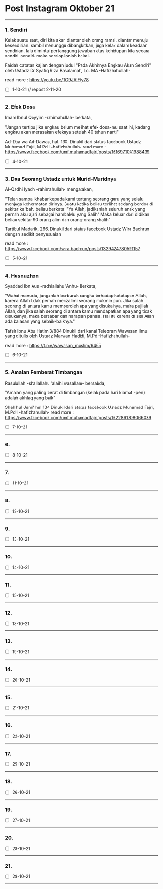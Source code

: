 # Post Instagram Oktober 21

___

### 1. Sendiri

Kelak suatu saat, diri kita akan diantar oleh orang ramai.
diantar menuju kesendirian.
sambil menunggu dibangkitkan, juga kelak dalam keadaan sendirian.
lalu dimintai pertanggung jawaban atas kehidupan kita secara sendiri-sendiri. maka persiapkanlah bekal.

Faidah catatan kajian dengan judul "Pada Akhirnya Engkau Akan Sendiri" oleh Ustadz Dr Syafiq Riza Basalamah, Lc. MA -Hafizhahullah-

read more :
https://youtu.be/TG9JAlFty78

- [ ] 1-10-21 // repost 2-11-20

___

### 2. Efek Dosa

Imam Ibnul Qoyyim -rahimahullah- berkata,

"Jangan tertipu jika engkau belum melihat efek dosa-mu saat ini, kadang engkau akan merasakan efeknya setelah 40 tahun nanti"

Ad-Daa wa Ad-Dawaa, hal. 130.
Dinukil dari status facebook Ustadz Muhamad Fajri, M.Pd.I -hafizhahullah- 
read more : https://www.facebook.com/umf.muhamadfajri/posts/1616971041988439

- [ ] 4-10-21

___

### 3. Doa Seorang Ustadz untuk Murid-Muridnya

Al-Qadhi Iyadh -rahimahullah- mengatakan,

"Telah sampai khabar kepada kami tentang seorang guru yang selalu menjaga kehormatan dirinya. Suatu ketika beliau terlihat sedang berdoa di sekitar ka'bah. beliau berkata:
"Ya Allah, jadikanlah seluruh anak yang pernah aku ajari sebagai hambaMu yang Salih"
Maka keluar dari didikan beliau sekitar 90 orang alim dan orang-orang shalih"

Tartibul Madarik, 266.
Dinukil dari status facebook Ustadz Wira Bachrun dengan sedikit penyesuaian

read more : https://www.facebook.com/wira.bachrun/posts/1329424780591157

- [ ] 5-10-21

___

### 4. Husnuzhon

Syaddad Ibn Aus -radhiallahu 'Anhu- Berkata,

"Wahai manusia, janganlah berburuk sangka terhadap ketetapan Allah, karena Allah tidak pernah menzalimi seorang mukmin pun. Jika salah seorang di antara kamu memperoleh apa yang disukainya, maka pujilah Allah, dan jika salah seorang di antara kamu mendapatkan apa yang tidak disukainya, maka bersabar dan haraplah pahala. Hal itu karena di sisi Allah ada balasan yang sebaik-baiknya."

Tafsir Ibnu Abu Hatim 3/884
Dinukil dari kanal Telegram Wawasan Ilmu
yang ditulis oleh Ustadz Marwan Hadidi, M.Pd -Hafizhahullah-

read more : https://t.me/wawasan_muslim/6465

- [ ] 6-10-21

____

### 5. Amalan Pemberat Timbangan

Rasulullah -shallallahu 'alaihi wasallam- bersabda,

"Amalan yang paling berat di timbangan (kelak pada hari kiamat -pen) adalah akhlaq yang baik"

Shahihul Jami' hal 134
Dinukil dari status facebook Ustadz Muhamad Fajri, M.Pd.I -hafizhahullah-
read more : https://www.facebook.com/umf.muhamadfajri/posts/1622861708066039

- [ ] 7-10-21

___

### 6.

- [ ] 8-10-21

___

### 7.

- [ ] 11-10-21

___

### 8.

- [ ] 12-10-21

___

### 9.

- [ ] 13-10-21

___

### 10.

- [ ] 14-10-21

___

### 11.

- [ ] 15-10-21

____

### 12.

- [ ] 18-10-21

___

### 13.

- [ ] 19-10-21

___

### 14.

- [ ] 20-10-21

___

### 15.

- [ ] 21-10-21

___

### 16.

- [ ] 22-10-21

___

### 17.

- [ ] 25-10-21

___

### 18.

- [ ] 26-10-21

___

### 19.

- [ ] 27-10-21 

___

### 20.

- [ ] 28-10-21

___

### 21.

- [ ] 29-10-21

___
